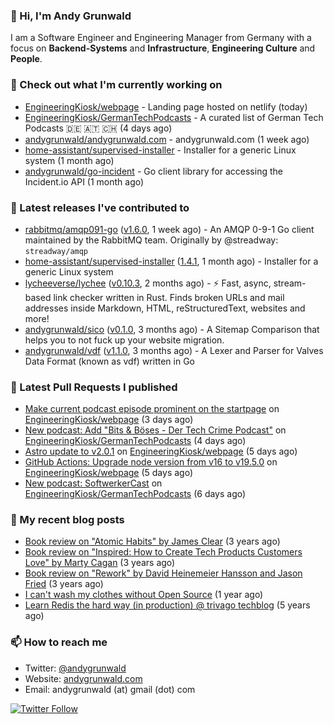 ### 👋 Hi, I'm Andy Grunwald

I am a Software Engineer and Engineering Manager from Germany with a focus on **Backend-Systems** and **Infrastructure**, **Engineering Culture** and **People**.

### 👷 Check out what I'm currently working on


- [EngineeringKiosk/webpage](https://github.com/EngineeringKiosk/webpage) - Landing page hosted on netlify (today)
- [EngineeringKiosk/GermanTechPodcasts](https://github.com/EngineeringKiosk/GermanTechPodcasts) - A curated list of German Tech Podcasts 🇩🇪 🇦🇹 🇨🇭 (4 days ago)
- [andygrunwald/andygrunwald.com](https://github.com/andygrunwald/andygrunwald.com) - andygrunwald.com (1 week ago)
- [home-assistant/supervised-installer](https://github.com/home-assistant/supervised-installer) - Installer for a generic Linux system (1 month ago)
- [andygrunwald/go-incident](https://github.com/andygrunwald/go-incident) - Go client library for accessing the Incident.io API (1 month ago)

### 🔭 Latest releases I've contributed to


- [rabbitmq/amqp091-go](https://github.com/rabbitmq/amqp091-go) ([v1.6.0](https://github.com/rabbitmq/amqp091-go/releases/tag/v1.6.0), 1 week ago) - An AMQP 0-9-1 Go client maintained by the RabbitMQ team. Originally by @streadway: `streadway/amqp`
- [home-assistant/supervised-installer](https://github.com/home-assistant/supervised-installer) ([1.4.1](https://github.com/home-assistant/supervised-installer/releases/tag/1.4.1), 1 month ago) - Installer for a generic Linux system
- [lycheeverse/lychee](https://github.com/lycheeverse/lychee) ([v0.10.3](https://github.com/lycheeverse/lychee/releases/tag/v0.10.3), 2 months ago) - ⚡ Fast, async, stream-based link checker written in Rust. Finds broken URLs and mail addresses inside Markdown, HTML, reStructuredText, websites and more!
- [andygrunwald/sico](https://github.com/andygrunwald/sico) ([v0.1.0](https://github.com/andygrunwald/sico/releases/tag/v0.1.0), 3 months ago) - A Sitemap Comparison that helps you to not fuck up your website migration.
- [andygrunwald/vdf](https://github.com/andygrunwald/vdf) ([v1.1.0](https://github.com/andygrunwald/vdf/releases/tag/v1.1.0), 3 months ago) - A Lexer and Parser for Valves Data Format (known as vdf) written in Go

### 🔨 Latest Pull Requests I published


- [Make current podcast episode prominent on the startpage](https://github.com/EngineeringKiosk/webpage/pull/342) on [EngineeringKiosk/webpage](https://github.com/EngineeringKiosk/webpage) (3 days ago)
- [New podcast: Add &#34;Bits &amp; Böses - Der Tech Crime Podcast&#34;](https://github.com/EngineeringKiosk/GermanTechPodcasts/pull/227) on [EngineeringKiosk/GermanTechPodcasts](https://github.com/EngineeringKiosk/GermanTechPodcasts) (4 days ago)
- [Astro update to v2.0.1](https://github.com/EngineeringKiosk/webpage/pull/339) on [EngineeringKiosk/webpage](https://github.com/EngineeringKiosk/webpage) (5 days ago)
- [GitHub Actions: Upgrade node version from v16 to v19.5.0](https://github.com/EngineeringKiosk/webpage/pull/338) on [EngineeringKiosk/webpage](https://github.com/EngineeringKiosk/webpage) (5 days ago)
- [New podcast: SoftwerkerCast](https://github.com/EngineeringKiosk/GermanTechPodcasts/pull/226) on [EngineeringKiosk/GermanTechPodcasts](https://github.com/EngineeringKiosk/GermanTechPodcasts) (6 days ago)

### 📝 My recent blog posts


- [Book review on &#34;Atomic Habits&#34; by James Clear](https://andygrunwald.com/blog/book-review-on-atomic-habits-by-james-clear/) (3 years ago)
- [Book review on &#34;Inspired: How to Create Tech Products Customers Love&#34; by Marty Cagan](https://andygrunwald.com/blog/book-review-on-inspired-how-to-create-tech-products-customers-love-by-marty-cagan/) (3 years ago)
- [Book review on &#34;Rework&#34; by David Heinemeier Hansson and Jason Fried](https://andygrunwald.com/blog/book-review-on-rework-by-david-heinemeier-hansson-and-jason-fried/) (3 years ago)
- [I can&#39;t wash my clothes without Open Source](https://andygrunwald.com/blog/i-cant-wash-my-clothes-without-open-source/) (1 year ago)
- [Learn Redis the hard way (in production) @ trivago techblog](https://andygrunwald.com/blog/learn-redis-the-hard-way-in-production-trivago-techblog/) (5 years ago)

### 📫 How to reach me

- Twitter: [@andygrunwald](https://twitter.com/andygrunwald)
- Website: [andygrunwald.com](https://andygrunwald.com)
- Email: andygrunwald (at) gmail (dot) com

[![Twitter Follow](https://img.shields.io/twitter/follow/andygrunwald?label=Follow&style=social)](https://twitter.com/andygrunwald)
